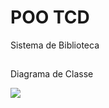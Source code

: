 # POO TCD
Sistema de Biblioteca

##

Diagrama de Classe

<img src="https://github.com/JoaoKSS/POO_TCD/assets/127751729/661eaa39-61bf-4a32-afca-13e559c3cfc0.png">
